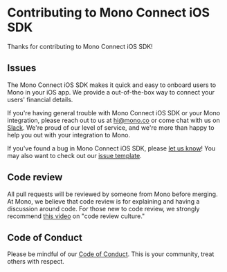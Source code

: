 # Contributing to Mono Connect iOS SDK

Thanks for contributing to Mono Connect iOS SDK!

## Issues

The Mono Connect iOS SDK makes it quick and easy to onboard users to Mono in your iOS app. We provide a out-of-the-box way to connect your users' financial details.

If you're having general trouble with Mono Connect iOS SDK or your Mono integration, please reach out to us at <hi@mono.co> or come chat with us on [Slack](https://join.slack.com/t/devwithmono/shared_invite/zt-gvkqczzk-Ldt4FQpHtOL7FFTqh4Ux6A). We're proud of our level of service, and we're more than happy to help you out with your integration to Mono.

If you've found a bug in Mono Connect iOS SDK, please [let us know](https://github.com/withmono/connect-ios/issues/new)! You may
also want to check out our [issue template](https://github.com/withmono/conncet-ios/tree/master/.github/ISSUE_TEMPLATE.md).

## Code review

All pull requests will be reviewed by someone from Mono before merging. At
Mono, we believe that code review is for explaining and having a discussion
around code. For those new to code review, we strongly recommend [this
video](https://www.youtube.com/watch?v=PJjmw9TRB7s) on "code review culture."

## Code of Conduct

Please be mindful of our [Code of Conduct](https://github.com/withmono/connect-ios/tree/master/.github/CODE_OF_CONDUCT.md). This is your community, treat others with respect.
